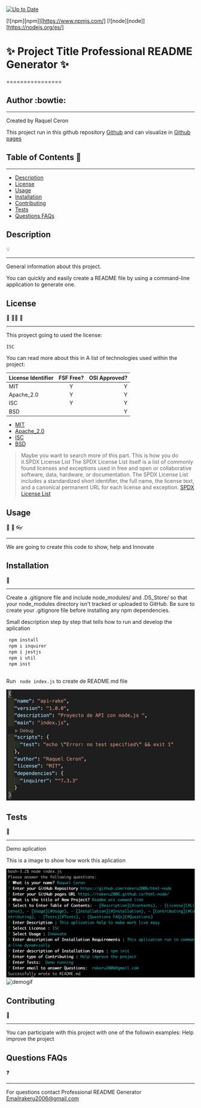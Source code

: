 [![Up to Date](https://github.com/ikatyang/emoji-cheat-sheet/workflows/Up%20to%20Date/badge.svg)](https://github.com/ikatyang/emoji-cheat-sheet/actions?query=workflow%3A%22Up+to+Date%22)

[![npm][npm]][https://www.npmjs.com/]
[![node][node]][https://nodejs.org/es/]


# :sparkles: Project Title  Professional README Generator  :sparkles:
================
## Author :bowtie:
***

Created by Raquel Ceron

This project  run in this github repository [Github](https://github.com/rakeru2006/html-node)
and can visualize in [Github pages](https://rakeru2006.github.io/html-node/)


## Table of Contents :pushpin:
*** 
- [Description](#Description)
- [License](#License)
- [Usage](#Usage)
- [Installation](#Installation)
- [Contributing](#Contributing)
- [Tests](#Tests)
- [Questions FAQs](#Questions-faqs)





## Description  
:bulb:
  ***
  General information about this project.

  You can quickly and easily create a README file by using a command-line application to generate one.
  
## License 
:cop: :guardsman: :key:
  ***
  This proyect going to used the license:
  ~~~
  ISC
  ~~~
  You can read more about this in
  A list of technologies used within the project:
  
  | License Identifier| FSF Free? | OSI Approved? |
  |:--------------|:-------------:|--------------:|
  | MIT| Y | Y|
  | Apache_2.0 | Y | Y|
  | ISC | Y | Y |
  | BSD |  | Y |
  
  * [MIT](https://spdx.org/licenses/MIT.html)
  * [Apache_2.0 ](https://spdx.org/licenses/Apache-2.0.html)
  * [ISC](https://spdx.org/licenses/ISC.html)
  * [BSD](https://spdx.org/licenses/BSD-1-Clause.html)
  
  > Maybe you want to search more of this part.
  > This is how you do it.SPDX License List
  > The SPDX License List itself is a list of commonly found licenses and
  > exceptions used in free and open or collaborative software, data, hardware,
  > or documentation. The SPDX License List includes a standardized short identifier,
  > the full name, the license text, and a canonical
  > permanent URL for each license and exception.
  > [SPDX License List](https://spdx.org/licenses/)
    
    
## Usage 
:speech_balloon:  :hammer: :eyeglasses:
  ***
We are going to create this code to show, help and Innovate

## Installation 
:feet:
***

Create a .gitignore file and include node_modules/ and .DS_Store/ so that your node_modules directory isn't tracked or uploaded to GitHub. Be sure to create your .gitignore file before installing any npm dependencies.

Small description step by step that tells how to run and develop the aplication 



```
 npm install
 npm i inquirer
 npm i jestjs
 npm i util
 npm init 
 
```

Run ` node index.js` to create de README.md file 

![packagejson](https://github.com/rakeru2006/html-node/blob/master/packagejson.png)


## Tests 
:eyes: 
***

Demo aplication

This is a image to show how work this aplication

![demogif](https://github.com/rakeru2006/html-node/blob/master/tesnodeindexjs.png)
![demogif](https://github.com/rakeru2006/html-node/blob/master/animation.gif)

## Contributing  
:man_with_gua_pi_mao:
***
You can participate with this project with one of the followin examples: 
 Help improve the project


## Questions FAQs 
:question:
***

For questions contact Professional README Generator
Emailrakeru2006@gmail.com



 
    



